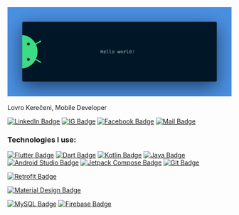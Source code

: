 ![](./assets/banner.png)

Lovro Kerečeni, Mobile Developer

[![LinkedIn Badge](https://img.shields.io/badge/-Lovro_Kerečeni-2867b2?style=flat-square&labelColor=2867b2&logo=linkedin&logoColor=white)](https://www.linkedin.com/in/lovro-kere%C4%8Deni-25a997200) [![IG Badge](https://img.shields.io/badge/-@lovro_kereceni-fb3958?style=flat-square&labelColor=fb3958&logo=instagram&logoColor=white)](https://www.instagram.com/lovro_kereceni) [![Facebook Badge](https://img.shields.io/badge/-Lovro_Kerečeni-4267B2?style=flat-square&labelColor=4267B2&logo=facebook&logoColor=white)](https://www.facebook.com/lovro630) [![Mail Badge](https://img.shields.io/badge/-lovro.kereceni-C71610?style=flat-square&labelColor=C71610&logo=gmail&logoColor=white)](mailto:lovro.kereceni@gmail.com)

### Technologies I use:

[![Flutter Badge](https://img.shields.io/badge/-Flutter-1DBBFD?style=for-the-badge&labelColor=252526&logo=flutter&logoColor=1DBBFD)](#) [![Dart Badge](https://img.shields.io/badge/-Dart-0175C2?style=for-the-badge&labelColor=252526&logo=dart&logoColor=0175C2)](#) [![Kotlin Badge](https://img.shields.io/badge/-Kotlin-F6891F?style=for-the-badge&labelColor=252526&logo=kotlin&logoColor=B75EA4)](#) [![Java Badge](https://img.shields.io/badge/-Java-EC2025?style=for-the-badge&labelColor=252526&logo=java&logoColor=EC2025)](#) [![Android Studio Badge](https://img.shields.io/badge/-Android_Studio-3DDC84?style=for-the-badge&labelColor=252526&logo=android-studio&logoColor=3DDC84)](#) [![Jetpack Compose Badge](https://img.shields.io/badge/-Jetpack_Compose-7DDD6E?style=for-the-badge&labelColor=252526&logo=jetpack-compose&logoColor=7DDD6E)](#) [![Git Badge](https://img.shields.io/badge/-Git-F05032?style=for-the-badge&labelColor=252526&logo=git&logoColor=F05032)](#)

[![Retrofit Badge](https://img.shields.io/badge/-Retrofit-5CB670?style=for-the-badge&labelColor=252526)](#)

[![Material Design Badge](https://img.shields.io/badge/-Material_Design-757575?style=for-the-badge&labelColor=252526&logo=material-design&logoColor=757575)](#)

[![MySQL Badge](https://img.shields.io/badge/-MySQL-4479A1?style=for-the-badge&labelColor=252526&logo=mysql&logoColor=white)](#) [![Firebase Badge](https://img.shields.io/badge/-Firebase-FFCA28?style=for-the-badge&labelColor=252526&logo=firebase&logoColor=FFCA28)](#)
